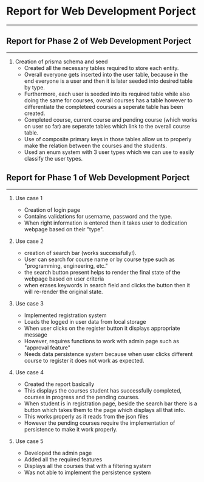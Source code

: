 # Report for Web Development Porject
-----------------------------------------------

## Report for Phase 2 of Web Development Porject
-----------------------------------------------

1. Creation of prisma schema and seed
   - Created all the necessary tables required to store each entity.
   - Overall everyone gets inserted into the user table, because in the end everyone is a user and then it is later seeded into desired table by type.
   - Furthermore, each user is seeded into its required table while also doing the same for courses, overall courses has a table however to differentiate the completeed courses a seperate table has been created.
   - Completed course, current course and pending course (which works on user so far) are seperate tables which link to the overall course table.
   - Use of composite primary keys in those tables allow us to properly make the relation between the courses and the students.
   - Used an enum system with 3 user types which we can use to easily classify the user types.

## Report for Phase 1 of Web Development Porject
-----------------------------------------------

1. Use case 1
   - Creation of login page
   - Contains validations for username, password and the type.
   - When right information is entered then it takes user to dedication webpage based on their "type".

2. Use case 2
   - creation of search bar (works successfully!). 
   - User can search for course name or by course type such as "programming, engineering, etc."
   - the search button present helps to render the final state of the webpage based on user criteria
   - when erases keywords in search field and clicks the button then it will re-render the original state.

3. Use case 3
   - Implemented registration system
   - Loads the logged in user data from local storage
   - When user clicks on the register button it displays appropriate message
   - However, requires functions to work with admin page such as "approval feature"
   - Needs data persistence system because when user clicks different course to register it does not work as expected.
  
4. Use case 4
   - Created the report basically
   - This displays the courses student has successfully completed, courses in progress and the pending courses.
   - When student is in registration page, beside the search bar there is a button which takes them to the page which displays all that info.
   - This works properly as it reads from the json files
   - However the pending courses require the implementation of persistence to make it work properly.

5. Use case 5
   - Developed the admin page
   - Added all the required features
   - Displays all the courses that with a filtering system
   - Was not able to implement the persistence system 
